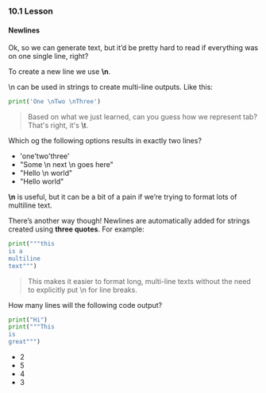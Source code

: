 ### 10.1 Lesson
#### Newlines

Ok, so we can generate text, but it’d be pretty hard to read if everything was on one single line, right?

To create a new line we use **\n**.

\n can be used in strings to create multi-line outputs. Like this:
``` Python
print('One \nTwo \nThree')
```

> Based on what we just learned, can you guess how we  represent tab? That's right, it's **\t**.

Which og the following options results in exactly two lines?
- 'one\'two\'three'
- "Some \n next \n goes here"
- "Hello \n world"
- "Hello world"

**\n** is useful, but it can be a bit of a pain if we’re trying to format lots of multiline text.

There’s another way though! Newlines are automatically added for strings created using **three quotes**.
For example:
``` Python
print("""this
is a
multiline
text""")
```

> This makes it easier to format long, multi-line texts without the need to explicitly put \n for line breaks.

How many lines will the following code output?
``` Python
print("Hi")
print("""This 
is
great""")
```
- 2
- 5
- 4
- 3